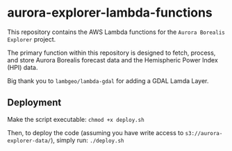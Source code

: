 # aurora-explorer-lambda-functions

This repository contains the AWS Lambda functions for the `Aurora Borealis Explorer` project. 

The primary function within this repository is designed to fetch, process, and store Aurora Borealis forecast data and the Hemispheric Power Index (HPI) data. 

Big thank you to `lambgeo/lambda-gdal` for adding a GDAL Lamda Layer. 

## Deployment

Make the script executable:
`chmod +x deploy.sh`

Then, to deploy the code (assuming you have write access to `s3://aurora-explorer-data/`), simply run:
`./deploy.sh`
